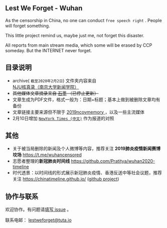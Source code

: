 ## Lest We Forget - Wuhan

As the censorship in China, no one can conduct `free speech right` . People will forget something.

This little project remind us, maybe just me, not forget this disaster.

All reports from main stream media, which some will be erased by CCP someday. But the INTERNET never forget. 


## 目录说明

- archive( `截至2020年2月2日`) 文件夹内容来自 [NJU核真录（南京大学新闻学院）]( https://pan.baidu.com/s/1ai7pQQAO0ap_rOVjRWFWWg)
- ~~其他媒体文章摘录来自 [石墨](https://shimo.im/docs/2d05dce1eaa743c7/read  ) （已停止更新）~~
- 文章生成为PDF文件，格式一般为：日期+标题；基本上做到被删除文章均有备份
- 文章链接主要来源但不限于 [2019ncovmemory ]( https://github.com/2019ncovmemory/nCovMemory) ，以及一些主流媒体
- 2月10日增加 [`NewYork Times (中文)`](https://github.com/lestweforget/wuhan2019/tree/master/NewYork%20Times%20(%E4%B8%AD%E6%96%87)) 作为报道的对照

## 其他

- 关于被当局删除的新闻及个人微博等内容，推荐关注 **2019肺炎疫情新闻赛博坟场** https://t.me/wuhancensored
- 志愿者整理的**新冠肺炎时间线** https://github.com/Pratitya/wuhan2020-timeline
- 时代透景：以时间线的形式展示新冠肺炎疫情、香港反送中等社会议题，推荐关注 https://chinatimeline.github.io/  ([github project](https://github.com/chinatimeline/chinatimeline.github.io))

## 协作与联系

欢迎协作。有问题请[填写 issue](https://github.com/lestweforget/wuhan2019/issues/new) 。

联系电邮： lestweforget@tuta.io